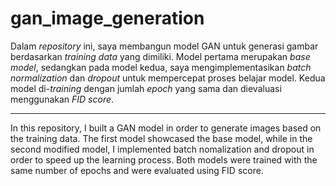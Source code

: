 # gan_image_generation
Dalam _repository_ ini, saya membangun model GAN untuk generasi gambar berdasarkan _training data_ yang dimiliki. Model pertama merupakan _base model_, sedangkan pada model kedua, saya mengimplementasikan _batch normalization_ dan _dropout_ untuk mempercepat proses belajar model. Kedua model di-_training_ dengan jumlah _epoch_ yang sama dan dievaluasi menggunakan _FID score_.

-----------------------------------------------
In this repository, I built a GAN model in order to generate images based on the training data. The first model showcased the base model, while in the second modified model, I implemented batch nomalization and dropout in order to speed up the learning process. Both models were trained with the same number of epochs and were evaluated using FID score.
